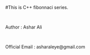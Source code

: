 <p>#This is C++ fibonnaci series.</p>
<br>
<p>Author : Ashar Ali</p>
<br>
<p>Official Email : asharaleye@gmail.com</p>